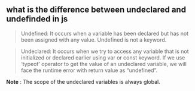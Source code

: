 ## what is the difference between undeclared and undefinded in js

> Undefined: It occurs when a variable has been declared but has not been assigned with any value. Undefined is not a keyword.

> Undeclared: It occurs when we try to access any variable that is not initialized or declared earlier using var or const keyword.
If we use ‘typeof’ operator to get the value of an undeclared variable, we will face the runtime error with return value as “undefined”.



**Note** : 
The scope of the undeclared variables is always global.

